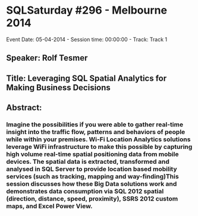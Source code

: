 # SQLSaturday #296 - Melbourne 2014
Event Date: 05-04-2014 - Session time: 00:00:00 - Track: Track 1
## Speaker: Rolf Tesmer
## Title: Leveraging SQL Spatial Analytics for Making Business Decisions
## Abstract:
### Imagine the possibilities if you were able to gather real-time insight into the traffic flow, patterns and behaviors of people while within your premises. Wi-Fi Location Analytics solutions leverage WiFi infrastructure to make this possible by capturing high volume real-time spatial positioning data from mobile devices. The spatial data is extracted, transformed and analysed in SQL Server to provide location based mobility services (such as tracking, mapping and way-finding)This session discusses how these Big Data solutions work and demonstrates data consumption via SQL 2012 spatial (direction, distance, speed, proximity), SSRS 2012 custom maps, and Excel Power View. 
